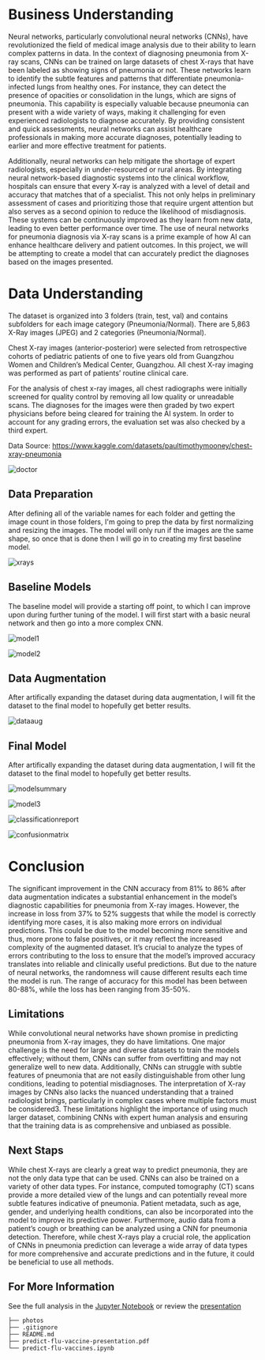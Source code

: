 # Business Understanding

   Neural networks, particularly convolutional neural networks (CNNs), have revolutionized the field of medical image analysis due to their ability to learn complex patterns in data. In the context of diagnosing pneumonia from X-ray scans, CNNs can be trained on large datasets of chest X-rays that have been labeled as showing signs of pneumonia or not. These networks learn to identify the subtle features and patterns that differentiate pneumonia-infected lungs from healthy ones. For instance, they can detect the presence of opacities or consolidation in the lungs, which are signs of pneumonia. This capability is especially valuable because pneumonia can present with a wide variety of ways, making it challenging for even experienced radiologists to diagnose accurately. By providing consistent and quick assessments, neural networks can assist healthcare professionals in making more accurate diagnoses, potentially leading to earlier and more effective treatment for patients.
    
   Additionally, neural networks can help mitigate the shortage of expert radiologists, especially in under-resourced or rural areas. By integrating neural network-based diagnostic systems into the clinical workflow, hospitals can ensure that every X-ray is analyzed with a level of detail and accuracy that matches that of a specialist. This not only helps in preliminary assessment of cases and prioritizing those that require urgent attention but also serves as a second opinion to reduce the likelihood of misdiagnosis. These systems can be continuously improved as they learn from new data, leading to even better performance over time. The use of neural networks for pneumonia diagnosis via X-ray scans is a prime example of how AI can enhance healthcare delivery and patient outcomes. In this project, we will be attempting to create a model that can accurately predict the diagnoses based on the images presented.
   

# Data Understanding

The dataset is organized into 3 folders (train, test, val) and contains subfolders for each image category (Pneumonia/Normal). There are 5,863 X-Ray images (JPEG) and 2 categories (Pneumonia/Normal).

Chest X-ray images (anterior-posterior) were selected from retrospective cohorts of pediatric patients of one to five years old from Guangzhou Women and Children’s Medical Center, Guangzhou. All chest X-ray imaging was performed as part of patients’ routine clinical care.

For the analysis of chest x-ray images, all chest radiographs were initially screened for quality control by removing all low quality or unreadable scans. The diagnoses for the images were then graded by two expert physicians before being cleared for training the AI system. In order to account for any grading errors, the evaluation set was also checked by a third expert.

Data Source: https://www.kaggle.com/datasets/paultimothymooney/chest-xray-pneumonia

![doctor](https://github.com/lpb3393/predicting_pneumonia/blob/main/photos/doctor.JPG)


## Data Preparation

After defining all of the variable names for each folder and getting the image count in those folders, I'm going to prep the data by first normalizing and resizing the images. The model will only run if the images are the same shape, so once that is done then I will go in to creating my first baseline model.

![xrays](https://github.com/lpb3393/predicting_pneumonia/blob/main/photos/xrays.JPG)

## Baseline Models

The baseline model will provide a starting off point, to which I can improve upon during further tuning of the model. I will first start with a basic neural network and then go into a more complex CNN.

![model1](https://github.com/lpb3393/predicting_pneumonia/blob/main/photos/model1.JPG)

![model2](https://github.com/lpb3393/predicting_pneumonia/blob/main/photos/model2.JPG)


## Data Augmentation

After artifically expanding the dataset during data augmentation, I will fit the dataset to the final model to hopefully get better results.

![dataaug](https://github.com/lpb3393/predicting_pneumonia/blob/main/photos/dataaug.JPG)


## Final Model

After artifically expanding the dataset during data augmentation, I will fit the dataset to the final model to hopefully get better results.

![modelsummary](https://github.com/lpb3393/predicting_pneumonia/blob/main/photos/modelsummary.JPG)


![model3](https://github.com/lpb3393/predicting_pneumonia/blob/main/photos/model3.JPG)


![classificationreport](https://github.com/lpb3393/predicting_pneumonia/blob/main/photos/classificationreport.JPG)


![confusionmatrix](https://github.com/lpb3393/predicting_pneumonia/blob/main/photos/confusionmatrix.JPG)



# Conclusion

The significant improvement in the CNN accuracy from 81% to 86% after data augmentation indicates a substantial enhancement in the model’s diagnostic capabilities for pneumonia from X-ray images. However, the increase in loss from 37% to 52% suggests that while the model is correctly identifying more cases, it is also making more errors on individual predictions. This could be due to the model becoming more sensitive and thus, more prone to false positives, or it may reflect the increased complexity of the augmented dataset. It’s crucial to analyze the types of errors contributing to the loss to ensure that the model’s improved accuracy translates into reliable and clinically useful predictions. But due to the nature of neural networks, the randomness will cause different results each time the model is run. The range of accuracy for this model has been between 80-88%, while the loss has been ranging from 35-50%.
 
## Limitations

While convolutional neural networks have shown promise in predicting pneumonia from X-ray images, they do have limitations. One major challenge is the need for large and diverse datasets to train the models effectively; without them, CNNs can suffer from overfitting and may not generalize well to new data. Additionally, CNNs can struggle with subtle features of pneumonia that are not easily distinguishable from other lung conditions, leading to potential misdiagnoses. The interpretation of X-ray images by CNNs also lacks the nuanced understanding that a trained radiologist brings, particularly in complex cases where multiple factors must be considered3. These limitations highlight the importance of using much larger dataset, combining CNNs with expert human analysis and ensuring that the training data is as comprehensive and unbiased as possible.

## Next Staps

While chest X-rays are clearly a great way to predict pneumonia, they are not the only data type that can be used. CNNs can also be trained on a variety of other data types. For instance, computed tomography (CT) scans provide a more detailed view of the lungs and can potentially reveal more subtle features indicative of pneumonia. Patient metadata, such as age, gender, and underlying health conditions, can also be incorporated into the model to improve its predictive power. Furthermore, audio data from a patient’s cough or breathing can be analyzed using a CNN for pneumonia detection. Therefore, while chest X-rays play a crucial role, the application of CNNs in pneumonia prediction can leverage a wide array of data types for more comprehensive and accurate predictions and in the future, it could be beneficial to use all methods.



## For More Information
See the full analysis in the [Jupyter Notebook](https://github.com/lpb3393/predicting_pneumonia/blob/main/predicting_pneumonia.ipynb) or review the [presentation](https://github.com/lpb3393/predict-flu-vaccine/blob/main/predict-flu-vaccine-presentation.pdf)




```
├── photos
├── .gitignore
├── README.md
├── predict-flu-vaccine-presentation.pdf
└── predict-flu-vaccines.ipynb
```
